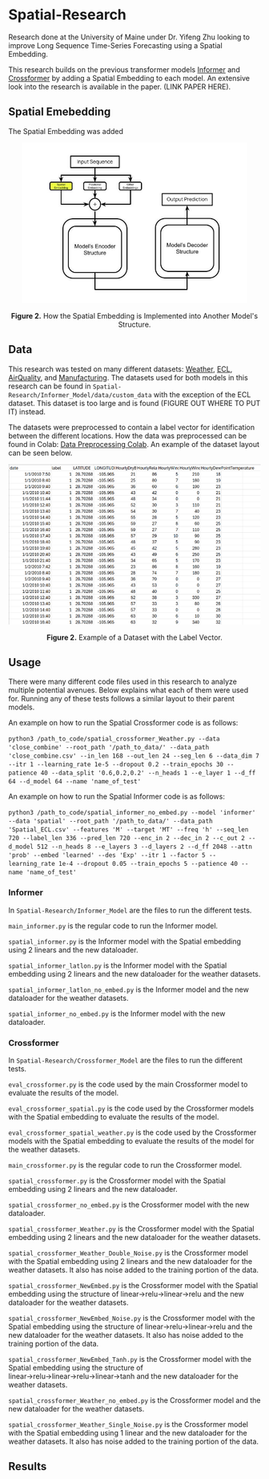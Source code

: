 # Spatial-Research
Research done at the University of Maine under Dr. Yifeng Zhu looking to improve Long Sequence Time-Series Forecasting using a Spatial Embedding. 

This research builds on the previous transformer models [Informer](https://github.com/zhouhaoyi/Informer2020) and [Crossformer](https://github.com/Thinklab-SJTU/Crossformer) by adding a Spatial Embedding to each model. An extensive look into the research is available in the paper. (LINK PAPER HERE). 

## Spatial Emebedding
The Spatial Embedding was added 

<p align="center">
<img src=".\Photos\Spatial_Embedding.jpg" height = "320" alt="" align=center />
<br><br>
<b>Figure 2.</b> How the Spatial Embedding is Implemented into Another Model's Structure.
</p>

## Data
This research was tested on many different datasets: [Weather](https://www.ncei.noaa.gov/data/local-climatological-data/), [ECL](https://doi.org/10.24432/C58C86), [AirQuality](https://doi.org/10.24432/C5RK5G), and [Manufacturing](https://www.kaggle.com/dsv/8684322). The datasets used for both models in this research can be found in `Spatial-Research/Informer_Model/data/custom_data` with the exception of the ECL dataset. This dataset is too large and is found (FIGURE OUT WHERE TO PUT IT) instead. 

The datasets were preprocessed to contain a label vector for identification between the different locations. How the data was preprocessed can be found in Colab: [Data Preprocessing Colab](). An example of the dataset layout can be seen below.

<p align="center">
<img src=".\Photos\Dataset_Example.png" height = "320" alt="" align=center />
<br><br>
<b>Figure 2.</b> Example of a Dataset with the Label Vector.
</p>

## Usage
There were many different code files used in this research to analyze multiple potential avenues. Below explains what each of them were used for. Running any of these tests follows a similar layout to their parent models. 

An example on how to run the Spatial Crossformer code is as follows: 

`python3 /path_to_code/spatial_crossformer_Weather.py --data 'close_combine' --root_path '/path_to_data/' --data_path 'close_combine.csv' --in_len 168 --out_len 24 --seg_len 6 --data_dim 7 --itr 1 --learning_rate 1e-5 --dropout 0.2 --train_epochs 30 --patience 40 --data_split '0.6,0.2,0.2' --n_heads 1 --e_layer 1 --d_ff 64 --d_model 64 --name 'name_of_test'`

An example on how to run the Spatial Informer code is as follows: 

`python3 /path_to_code/spatial_informer_no_embed.py --model 'informer' --data 'spatial' --root_path '/path_to_data/' --data_path 'Spatial_ECL.csv' --features 'M' --target 'MT' --freq 'h' --seq_len 720 --label_len 336 --pred_len 720 --enc_in 2 --dec_in 2 --c_out 2 --d_model 512 --n_heads 8 --e_layers 3 --d_layers 2 --d_ff 2048 --attn 'prob' --embed 'learned' --des 'Exp' --itr 1 --factor 5 --learning_rate 1e-4 --dropout 0.05 --train_epochs 5 --patience 40 --name 'name_of_test'`


### Informer
In `Spatial-Research/Informer_Model` are the files to run the different tests. 

`main_informer.py` is the regular code to run the Informer model.

`spatial_informer.py` is the Informer model with the Spatial embedding using 2 linears and the new dataloader. 

`spatial_informer_latlon.py` is the Informer model with the Spatial embedding using 2 linears and the new dataloader for the weather datasets. 

`spatial_informer_latlon_no_embed.py` is the Informer model and the new dataloader for the weather datasets. 

`spatial_informer_no_embed.py` is the Informer model with the new dataloader. 

### Crossformer
In `Spatial-Research/Crossformer_Model` are the files to run the different tests.

`eval_crossformer.py` is the code used by the main Crossformer model to evaluate the results of the model.

`eval_crossformer_spatial.py` is the code used by the Crossformer models with the Spatial embedding to evaluate the results of the model.

`eval_crossformer_spatial_weather.py` is the code used by the Crossformer models with the Spatial embedding to evaluate the results of the model for the weather datasets.

`main_crossformer.py` is the regular code to run the Crossformer model.

`spatial_crossformer.py` is the Crossformer model with the Spatial embedding using 2 linears and the new dataloader. 

`spatial_crossformer_no_embed.py` is the Crossformer model with the new dataloader. 

`spatial_crossformer_Weather.py` is the Crossformer model with the Spatial embedding using 2 linears and the new dataloader for the weather datasets. 

`spatial_crossformer_Weather_Double_Noise.py` is the Crossformer model with the Spatial embedding using 2 linears and the new dataloader for the weather datasets. It also has noise added to the training portion of the data.  

`spatial_crossformer_NewEmbed.py` is the Crossformer model with the Spatial embedding using the structure of linear→relu→linear→relu and the new dataloader for the weather datasets. 

`spatial_crossformer_NewEmbed_Noise.py`  is the Crossformer model with the Spatial embedding using the structure of linear→relu→linear→relu and the new dataloader for the weather datasets. It also has noise added to the training portion of the data.  

`spatial_crossformer_NewEmbed_Tanh.py` is the Crossformer model with the Spatial embedding using the structure of linear→relu→linear→relu→linear→tanh and the new dataloader for the weather datasets. 

`spatial_crossformer_Weather_no_embed.py` is the Crossformer model and the new dataloader for the weather datasets. 

`spatial_crossformer_Weather_Single_Noise.py` is the Crossformer model with the Spatial embedding using 1 linear and the new dataloader for the weather datasets. It also has noise added to the training portion of the data. 

## Results


